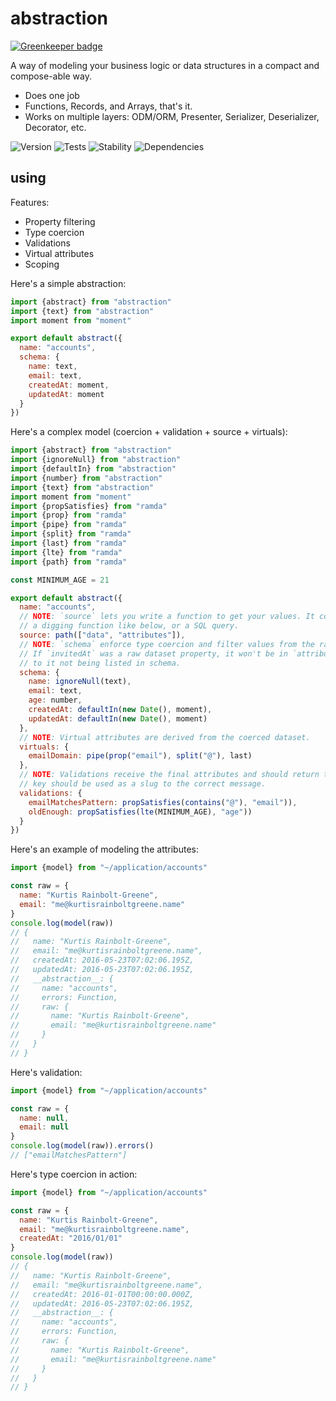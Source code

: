 # abstraction

[![Greenkeeper badge](https://badges.greenkeeper.io/krainboltgreene/abstraction.js.svg)](https://greenkeeper.io/)

A way of modeling your business logic or data structures in a compact and compose-able way.

  - Does one job
  - Functions, Records, and Arrays, that's it.
  - Works on multiple layers: ODM/ORM, Presenter, Serializer, Deserializer, Decorator, etc.

![Version][BADGE_VERSION]
![Tests][BADGE_TRAVIS]
![Stability][BADGE_STABILITY]
![Dependencies][BADGE_DEPENDENCY]


## using

Features:

  - Property filtering
  - Type coercion
  - Validations
  - Virtual attributes
  - Scoping

Here's a simple abstraction:

``` javascript
import {abstract} from "abstraction"
import {text} from "abstraction"
import moment from "moment"

export default abstract({
  name: "accounts",
  schema: {
    name: text,
    email: text,
    createdAt: moment,
    updatedAt: moment
  }
})
```

Here's a complex model (coercion + validation + source + virtuals):

``` javascript
import {abstract} from "abstraction"
import {ignoreNull} from "abstraction"
import {defaultIn} from "abstraction"
import {number} from "abstraction"
import {text} from "abstraction"
import moment from "moment"
import {propSatisfies} from "ramda"
import {prop} from "ramda"
import {pipe} from "ramda"
import {split} from "ramda"
import {last} from "ramda"
import {lte} from "ramda"
import {path} from "ramda"

const MINIMUM_AGE = 21

export default abstract({
  name: "accounts",
  // NOTE: `source` lets you write a function to get your values. It could be
  // a digging function like below, or a SQL query.
  source: path(["data", "attributes"]),
  // NOTE: `schema` enforce type coercion and filter values from the raw dataset.
  // If `invitedAt` was a raw dataset property, it won't be in `attributes` due
  // to it not being listed in schema.
  schema: {
    name: ignoreNull(text),
    email: text,
    age: number,
    createdAt: defaultIn(new Date(), moment),
    updatedAt: defaultIn(new Date(), moment)
  },
  // NOTE: Virtual attributes are derived from the coerced dataset.
  virtuals: {
    emailDomain: pipe(prop("email"), split("@"), last)
  },
  // NOTE: Validations receive the final attributes and should return true. the
  // key should be used as a slug to the correct message.
  validations: {
    emailMatchesPattern: propSatisfies(contains("@"), "email")),
    oldEnough: propSatisfies(lte(MINIMUM_AGE), "age"))
  }
})
```

Here's an example of modeling the attributes:

``` javascript
import {model} from "~/application/accounts"

const raw = {
  name: "Kurtis Rainbolt-Greene",
  email: "me@kurtisrainboltgreene.name"
}
console.log(model(raw))
// {
//   name: "Kurtis Rainbolt-Greene",
//   email: "me@kurtisrainboltgreene.name",
//   createdAt: 2016-05-23T07:02:06.195Z,
//   updatedAt: 2016-05-23T07:02:06.195Z,
//   __abstraction__: {
//     name: "accounts",
//     errors: Function,
//     raw: {
//       name: "Kurtis Rainbolt-Greene",
//       email: "me@kurtisrainboltgreene.name"
//     }
//   }
// }
```

Here's validation:

``` javascript
import {model} from "~/application/accounts"

const raw = {
  name: null,
  email: null
}
console.log(model(raw)).errors()
// ["emailMatchesPattern"]
```

Here's type coercion in action:

``` javascript
import {model} from "~/application/accounts"

const raw = {
  name: "Kurtis Rainbolt-Greene",
  email: "me@kurtisrainboltgreene.name",
  createdAt: "2016/01/01"
}
console.log(model(raw))
// {
//   name: "Kurtis Rainbolt-Greene",
//   email: "me@kurtisrainboltgreene.name",
//   createdAt: 2016-01-01T00:00:00.000Z,
//   updatedAt: 2016-05-23T07:02:06.195Z,
//   __abstraction__: {
//     name: "accounts",
//     errors: Function,
//     raw: {
//       name: "Kurtis Rainbolt-Greene",
//       email: "me@kurtisrainboltgreene.name"
//     }
//   }
// }
```

[BADGE_TRAVIS]: https://img.shields.io/travis/krainboltgreene/abstraction.js.svg?maxAge=2592000&style=flat-square
[BADGE_VERSION]: https://img.shields.io/npm/v/abstraction.svg?maxAge=2592000&style=flat-square
[BADGE_STABILITY]: https://img.shields.io/badge/stability-strong-green.svg?maxAge=2592000&style=flat-square
[BADGE_DEPENDENCY]: https://img.shields.io/david/krainboltgreene/abstraction.js.svg?maxAge=2592000&style=flat-square
